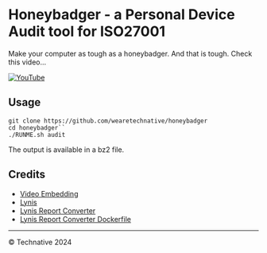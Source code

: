 # Honeybadger - a Personal Device Audit tool for ISO27001

Make your computer as tough as a honeybadger. And that is tough. Check this video...

[![YouTube](http://i.ytimg.com/vi/4r7wHMg5Yjg/hqdefault.jpg)](https://www.youtube.com/watch?v=4r7wHMg5Yjg)

## Usage

```
git clone https://github.com/wearetechnative/honeybadger
cd honeybadger``
./RUNME.sh audit
```

The output is available in a bz2 file.

## Credits

- [Video Embedding](https://githubvideo.com/)
- [Lynis](https://cisofy.com/lynis/)
- [Lynis Report Converter](https://github.com/d4t4king/lynis-report-converter)
- [Lynis Report Converter Dockerfile](https://github.com/oceanlazy/docker-lynis-report-converter)

---

© Technative 2024
